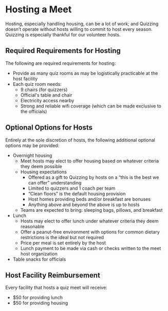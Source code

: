 # Hosting a Meet

Hosting, especially handling housing, can be a lot of work; and Quizzing doesn’t operate without hosts willing to commit to host every season. Quizzing is especially thankful for our volunteer hosts.

## Required Requirements for Hosting

The following are required requirements for hosting:

- Provide as many quiz rooms as may be logistically practicable at the host facility
- Each quiz room needs:
    - 9 chairs (for quizzers)
    - Official's table and chair
    - Electricity access nearby
    - Strong and reliable wifi coverage (which can be made exclusive to the officials)

## Optional Options for Hosts

Entirely at the sole discretion of hosts, the following additional optional options may be provided:

- Overnight housing
    - Meet hosts may elect to offer housing based on whatever criteria they deem possible
    - Housing expectations
        - Offered as a gift to Quizzing by hosts on a “this is the best we can offer” understanding
        - Limited to quizzers and 1 coach per team
        - “Clean floors” is the default housing provision
        - Host homes providing beds and/or breakfast are bonuses
        - Anything above and beyond the above is up to hosts
    - Teams are expected to bring: sleeping bags, pillows, and breakfast
- Lunch
    - Hosts may elect to offer lunch under whatever criteria they deem reasonable
    - Offer a peanut-free environment with options for common dietary restrictions is the ideal but not required
    - Price per meal is set entirely by the host
    - Lunch payment to be made via cash or checks written to the meet host organization
- Table snacks for officials

## Host Facility Reimbursement

Every facility that hosts a quiz meet will receive:

- $50 for providing lunch
- $50 for providing housing
